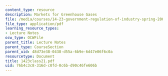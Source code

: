 ```yaml
---
content_type: resource
description: Markets for Greenhouse Gases
file: /media/courses/14-23-government-regulation-of-industry-spring-2003/76b4c3c8316dc0fd0c6bd90c46fe606b_1423class21.pdf
file_type: application/pdf
learning_resource_types:
- Lecture Notes
ocw_type: OCWFile
parent_title: Lecture Notes
parent_type: CourseSection
parent_uid: 48d73e38-0438-d55a-6b9e-6d47e06f6c0a
resourcetype: Document
title: 1423class21.pdf
uid: 76b4c3c8-316d-c0fd-0c6b-d90c46fe606b
---
```

